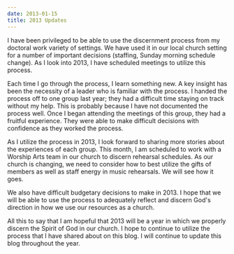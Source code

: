 ```yaml
---
date: 2013-01-15
title: 2013 Updates
---
```


I have been privileged to be able to use the discernment process from my doctoral work variety of settings. We have used it in our local church setting for a number of important decisions (staffing, Sunday morning schedule change). As I look into 2013, I have scheduled meetings to utilize this process. 

Each time I go through the process, I learn something new. A key insight has been the necessity of a leader who is familiar with the process. I handed the process off to one group last year; they had a difficult time staying on track without my help. This is probably because I have not documented the process well. Once I began attending the meetings of this group, they had a fruitful experience. They were able to make difficult decisions with confidence as they worked the process.

As I utilize the process in 2013, I look forward to sharing more stories about the experiences of each group. This month, I am scheduled to work with a Worship Arts team in our church to discern rehearsal schedules. As our church is changing, we need to consider how to best utilize the gifts of members as well as staff energy in music rehearsals. We will see how it goes.

We also have difficult budgetary decisions to make in 2013. I hope that we will be able to use the process to adequately reflect and discern God's direction in how we use our resources as a church. 

All this to say that I am hopeful that 2013 will be a year in which we properly discern the Spirit of God in our church. I hope to continue to utilize the process that I have shared about on this blog. I will continue to update this blog throughout the year.